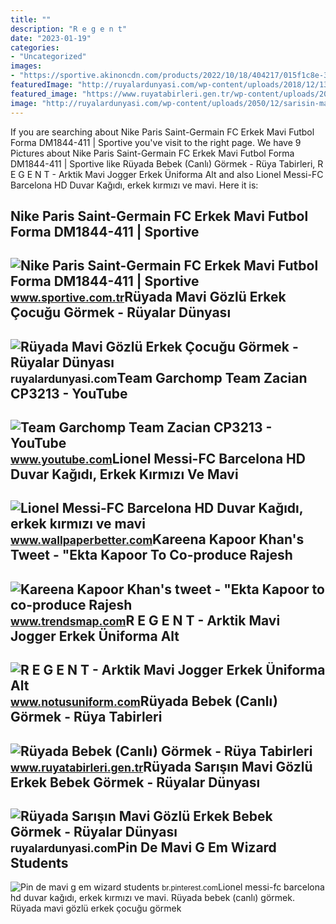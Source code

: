 ```yaml
---
title: ""
description: "R e g e n t"
date: "2023-01-19"
categories:
- "Uncategorized"
images:
- "https://sportive.akinoncdn.com/products/2022/10/18/404217/015f1c8e-3cce-4b4e-82c5-f72358db9621_size1400x1400_quality100.jpg"
featuredImage: "http://ruyalardunyasi.com/wp-content/uploads/2018/12/137652_i_857692_20100902113034_orig.jpg"
featured_image: "https://www.ruyatabirleri.gen.tr/wp-content/uploads/2016/12/ruyada-bebek-gormek.jpeg"
image: "http://ruyalardunyasi.com/wp-content/uploads/2050/12/sarisin-mavi-gozlu-erkek-bebek.jpg"
---
```


If you are searching about Nike Paris Saint-Germain FC Erkek Mavi Futbol Forma DM1844-411 | Sportive you've visit to the right page. We have 9 Pictures about Nike Paris Saint-Germain FC Erkek Mavi Futbol Forma DM1844-411 | Sportive like Rüyada Bebek (Canlı) Görmek - Rüya Tabirleri, R E G E N T - Arktik Mavi Jogger Erkek Üniforma Alt and also Lionel Messi-FC Barcelona HD Duvar Kağıdı, erkek kırmızı ve mavi. Here it is:

Nike Paris Saint-Germain FC Erkek Mavi Futbol Forma DM1844-411 | Sportive
-------------------------------------------------------------------------

 ![Nike Paris Saint-Germain FC Erkek Mavi Futbol Forma DM1844-411 | Sportive](https://sportive.akinoncdn.com/products/2022/10/18/404217/015f1c8e-3cce-4b4e-82c5-f72358db9621_size1400x1400_quality100.jpg) <small>www.sportive.com.tr</small>Rüyada Mavi Gözlü Erkek Çocuğu Görmek - Rüyalar Dünyası
-------------------------------------------------------

 ![Rüyada Mavi Gözlü Erkek Çocuğu Görmek - Rüyalar Dünyası](http://ruyalardunyasi.com/wp-content/uploads/2018/12/137652_i_857692_20100902113034_orig.jpg) <small>ruyalardunyasi.com</small>Team Garchomp Team Zacian CP3213 - YouTube
------------------------------------------

 ![Team Garchomp Team Zacian CP3213 - YouTube](https://i.ytimg.com/vi/HYLCwcE-Dgc/maxres2.jpg?sqp=-oaymwEoCIAKENAF8quKqQMcGADwAQH4AYwCgALgA4oCDAgAEAEYRSBHKGUwDw==&rs=AOn4CLC_ulBvmvqa2cf2uT56Qfk3FCYaDA) <small>www.youtube.com</small>Lionel Messi-FC Barcelona HD Duvar Kağıdı, Erkek Kırmızı Ve Mavi
----------------------------------------------------------------

 ![Lionel Messi-FC Barcelona HD Duvar Kağıdı, erkek kırmızı ve mavi](https://p4.wallpaperbetter.com/wallpaper/192/683/737/5bd2936a482e5-wallpaper-preview.jpg) <small>www.wallpaperbetter.com</small>Kareena Kapoor Khan's Tweet - "Ekta Kapoor To Co-produce Rajesh
---------------------------------------------------------------

 ![Kareena Kapoor Khan's tweet - "Ekta Kapoor to co-produce Rajesh](https://pbs.twimg.com/media/Fcyada8X0AANSFu.jpg) <small>www.trendsmap.com</small>R E G E N T - Arktik Mavi Jogger Erkek Üniforma Alt
---------------------------------------------------

 ![R E G E N T - Arktik Mavi Jogger Erkek Üniforma Alt](https://st.myideasoft.com/idea/dz/51/myassets/products/350/3654cddf-6a94-4995-8725-bae27564f873.jpeg?revision=1654338371) <small>www.notusuniform.com</small>Rüyada Bebek (Canlı) Görmek - Rüya Tabirleri
--------------------------------------------

 ![Rüyada Bebek (Canlı) Görmek - Rüya Tabirleri](https://www.ruyatabirleri.gen.tr/wp-content/uploads/2016/12/ruyada-bebek-gormek.jpeg) <small>www.ruyatabirleri.gen.tr</small>Rüyada Sarışın Mavi Gözlü Erkek Bebek Görmek - Rüyalar Dünyası
--------------------------------------------------------------

 ![Rüyada Sarışın Mavi Gözlü Erkek Bebek Görmek - Rüyalar Dünyası](http://ruyalardunyasi.com/wp-content/uploads/2050/12/sarisin-mavi-gozlu-erkek-bebek.jpg) <small>ruyalardunyasi.com</small>Pin De Mavi G Em Wizard Students
--------------------------------

 ![Pin de mavi g em wizard students](https://i.pinimg.com/736x/f0/67/2e/f0672e30de90f51171b9194f9986a6dc.jpg) <small>br.pinterest.com</small>Lionel messi-fc barcelona hd duvar kağıdı, erkek kırmızı ve mavi. Rüyada bebek (canlı) görmek. Rüyada mavi gözlü erkek çocuğu görmek
